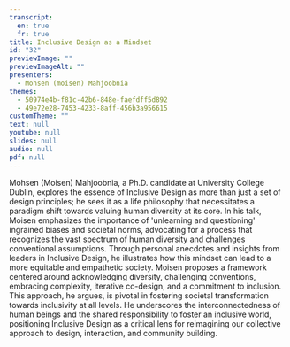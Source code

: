 ```yaml
---
transcript:
  en: true
  fr: true
title: Inclusive Design as a Mindset
id: "32"
previewImage: ""
previewImageAlt: ""
presenters:
  - Mohsen (moisen) Mahjoobnia
themes:
  - 50974e4b-f81c-42b6-848e-faefdff5d892
  - 49e72e28-7453-4233-8aff-456b3a956615
customTheme: ""
text: null
youtube: null
slides: null
audio: null
pdf: null
---
```

Mohsen (Moisen) Mahjoobnia, a Ph.D. candidate at University College Dublin, explores the essence of Inclusive Design as more than just a set of design principles; he sees it as a life philosophy that necessitates a paradigm shift towards valuing human diversity at its core. In his talk, Moisen emphasizes the importance of 'unlearning and questioning' ingrained biases and societal norms, advocating for a process that recognizes the vast spectrum of human diversity and challenges conventional assumptions. Through personal anecdotes and insights from leaders in Inclusive Design, he illustrates how this mindset can lead to a more equitable and empathetic society. Moisen proposes a framework centered around acknowledging diversity, challenging conventions, embracing complexity, iterative co-design, and a commitment to inclusion. This approach, he argues, is pivotal in fostering societal transformation towards inclusivity at all levels. He underscores the interconnectedness of human beings and the shared responsibility to foster an inclusive world, positioning Inclusive Design as a critical lens for reimagining our collective approach to design, interaction, and community building.
